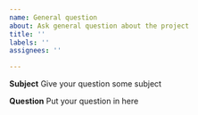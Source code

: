 ```yaml
---
name: General question
about: Ask general question about the project
title: ''
labels: ''
assignees: ''

---
```


**Subject**
Give your question some subject

**Question**
Put your question in here
